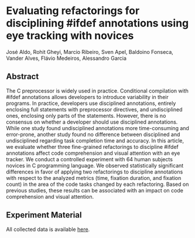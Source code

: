 # Evaluating refactorings for disciplining #ifdef annotations using eye tracking with novices
José Aldo, Rohit Gheyi, Marcio Ribeiro, Sven Apel, Baldoino Fonseca, Vander Alves, Flávio Medeiros, Alessandro Garcia

## Abstract
The C preprocessor is widely used in practice. Conditional compilation with #ifdef annotations allows developers to introduce variability in their programs. In practice, developers use disciplined annotations, entirely enclosing full statements with preprocessor directives, and undisciplined ones, enclosing only parts of the statements. However, there is no consensus on whether a developer should use disciplined annotations. While one study found undisciplined annotations more time-consuming and error-prone, another study found no difference between disciplined and undisciplined regarding task completion time and accuracy. In this article, we evaluate whether three fine-grained refactorings to discipline #ifdef annotations affect code comprehension and visual attention with an eye tracker. We conduct a controlled experiment with 64 human subjects novices in C programming language. We observed statistically significant differences in favor of applying two refactorings to discipline annotations with respect to the analyzed metrics (time, fixation duration, and fixation count) in the area of the code tasks changed by each refactoring. Based on previous studies, these results can be associated with an impact on code comprehension and visual attention.

## Experiment Material

All collected data is available <a href="url">here</a>.
